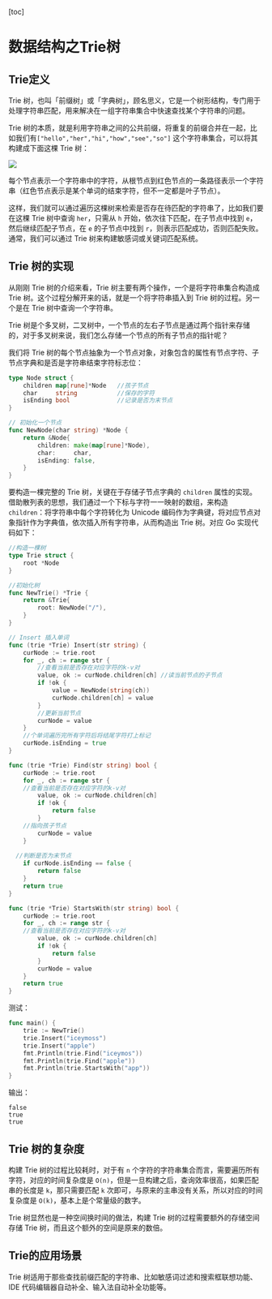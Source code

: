 [toc]

# 数据结构之Trie树

## Trie定义

Trie 树，也叫「前缀树」或「字典树」，顾名思义，它是一个树形结构，专门用于处理字符串匹配，用来解决在一组字符串集合中快速查找某个字符串的问题。

Trie 树的本质，就是利用字符串之间的公共前缀，将重复的前缀合并在一起，比如我们有`["hello","her","hi","how","see","so"]` 这个字符串集合，可以将其构建成下面这棵 Trie 树：

![](https://laravel.gstatics.cn/storage/uploads/images/gallery/2019-10/scaled-1680-/9680fcebf8cda8b323babba4ce7ed23173c0d29136f58b67f38bc7109e9cb55c.jpg)

每个节点表示一个字符串中的字符，从根节点到红色节点的一条路径表示一个字符串（红色节点表示是某个单词的结束字符，但不一定都是叶子节点）。

这样，我们就可以通过遍历这棵树来检索是否存在待匹配的字符串了，比如我们要在这棵 Trie 树中查询 `her`，只需从 `h` 开始，依次往下匹配，在子节点中找到 `e`，然后继续匹配子节点，在 `e` 的子节点中找到 `r`，则表示匹配成功，否则匹配失败。通常，我们可以通过 Trie 树来构建敏感词或关键词匹配系统。

## Trie 树的实现

从刚刚 Trie 树的介绍来看，Trie 树主要有两个操作，一个是将字符串集合构造成 Trie 树。这个过程分解开来的话，就是一个将字符串插入到 Trie 树的过程。另一个是在 Trie 树中查询一个字符串。

Trie 树是个多叉树，二叉树中，一个节点的左右子节点是通过两个指针来存储的，对于多叉树来说，我们怎么存储一个节点的所有子节点的指针呢？

我们将 Trie 树的每个节点抽象为一个节点对象，对象包含的属性有节点字符、子节点字典和是否是字符串结束字符标志位：

```go
type Node struct {
	children map[rune]*Node   //孩子节点
	char     string           //保存的字符
	isEnding bool             //记录是否为末节点
}

// 初始化一个节点
func NewNode(char string) *Node {
	return &Node{
		children: make(map[rune]*Node),
		char:     char,
		isEnding: false,
	}
}
```

要构造一棵完整的 Trie 树，关键在于存储子节点字典的 `children` 属性的实现。借助散列表的思想，我们通过一个下标与字符一一映射的数组，来构造 `children`：将字符串中每个字符转化为 Unicode 编码作为字典键，将对应节点对象指针作为字典值，依次插入所有字符串，从而构造出 Trie 树。对应 Go 实现代码如下：

```go
//构造一棵树
type Trie struct {
	root *Node
}

//初始化树
func NewTrie() *Trie {
	return &Trie{
		root: NewNode("/"),
	}
}

// Insert 插入单词
func (trie *Trie) Insert(str string) {
	curNode := trie.root
	for _, ch := range str {
		//查看当前是否存在对应字符的k-v对
		value, ok := curNode.children[ch] //读当前节点的子节点
		if !ok {
			value = NewNode(string(ch))
			curNode.children[ch] = value
		}
		//更新当前节点
		curNode = value
	}
	//个单词遍历完所有字符后将结尾字符打上标记
	curNode.isEnding = true
}

func (trie *Trie) Find(str string) bool {
	curNode := trie.root
	for _, ch := range str {
    //查看当前是否存在对应字符的k-v对
		value, ok := curNode.children[ch]
		if !ok {
			return false
		}
    //指向孩子节点
		curNode = value
	}
  
  //判断是否为末节点
	if curNode.isEnding == false {
		return false
	}
	return true
}

func (trie *Trie) StartsWith(str string) bool {
	curNode := trie.root
	for _, ch := range str {
    //查看当前是否存在对应字符的k-v对
		value, ok := curNode.children[ch]
		if !ok {
			return false
		}
		curNode = value
	}
	return true
}

```

测试：

```go
func main() {
	trie := NewTrie()
	trie.Insert("iceymoss")
	trie.Insert("apple")
	fmt.Println(trie.Find("iceymos"))
	fmt.Println(trie.Find("apple"))
	fmt.Println(trie.StartsWith("app"))
}
```

输出：

```
false
true
true
```



## Trie 树的复杂度

构建 Trie 树的过程比较耗时，对于有 `n` 个字符的字符串集合而言，需要遍历所有字符，对应的时间复杂度是 `O(n)`，但是一旦构建之后，查询效率很高，如果匹配串的长度是 `k`，那只需要匹配 `k` 次即可，与原来的主串没有关系，所以对应的时间复杂度是 `O(k)`，基本上是个常量级的数字。

Trie 树显然也是一种空间换时间的做法，构建 Trie 树的过程需要额外的存储空间存储 Trie 树，而且这个额外的空间是原来的数倍。



## Trie的应用场景

Trie 树适用于那些查找前缀匹配的字符串、比如敏感词过滤和搜索框联想功能、IDE 代码编辑器自动补全、输入法自动补全功能等。

